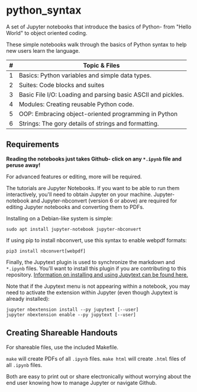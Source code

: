 # python_syntax
A set of Jupyter notebooks that introduce the basics of Python- from "Hello World" to object oriented coding.

These simple notebooks walk through the basics of Python syntax to help new
users learn the language.

| # | Topic & Files |
|---|---------------|
| 1 | Basics: Python variables and simple data types. |
| 2 | Suites: Code blocks and suites |
| 3 | Basic File I/O: Loading and parsing basic ASCII and pickles. |
| 4 | Modules: Creating reusable Python code. |
| 5 | OOP: Embracing object-oriented programming in Python  |
| 6 | Strings: The gory details of strings and formatting. |

## Requirements
**Reading the notebooks just takes Github- click on any `*.ipynb` file and
peruse away!**

For advanced features or editing, more will be required.
<!--PDFLaTeX is needed for building LaTeX source files.
GNU Make is needed for building PDFs and HTML files.
To build marked-up HTML for code, ensure you have Pygments installed and
`pygmentize` is in the search path.
To convert HTML to PDFs, Wkhtml2pdf is required.
[Information on obtaining this software on different platforms can
be found here.](https://wkhtmltopdf.org/downloads.html)
-->
The tutorials are Jupyter Notebooks.  If you want to be able to run them interactively, you'll need to obtain Jupyter on your machine.
Jupyter-notebook and Jupyter-nbconvert (version 6 or above) are required for
editing Jupyter notebooks and converting them to PDFs.

Installing on a Debian-like system is simple:

`sudo apt install jupyter-notebook jupyter-nbconvert`

If using pip to install nbconvert, use this syntax to enable webpdf formats:

`pip3 install nbconvert[webpdf]`


Finally, the Jupytext plugin is used to synchronize the markdown and `*.ipynb`
files.  You'll want to install this plugin if you are contributing to this
repository.
[Information on installing and using Jupytext can be found here.](https://jupytext.readthedocs.io/en/latest/index.html)

Note that if the Jupytext menu is not appearing within a notebook, you may
need to activate the extension within Jupyter (even though Jupytext is
already installed):

```
jupyter nbextension install --py jupytext [--user]
jupyter nbextension enable --py jupytext [--user]
```

## Creating Shareable Handouts
For shareable files, use the included Makefile.

`make` will create PDFs of all `.ipynb` files.
`make html` will create `.html` files of all `.ipynb` files.

Both are easy to print out or share electronically without worrying about the
end user knowing how to manage Jupyter or navigate Github.

